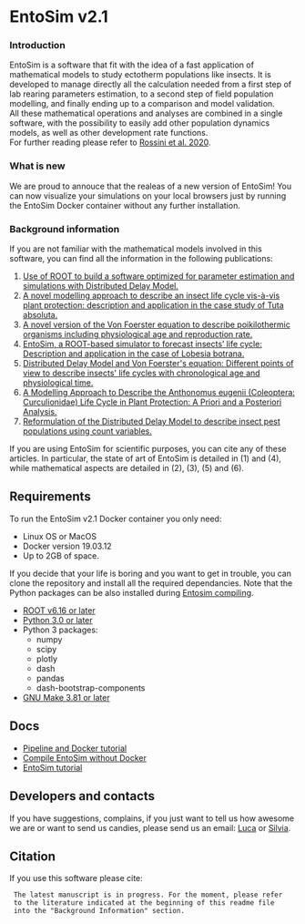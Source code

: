 

# EntoSim v2.1

### Introduction

EntoSim is a software that fit with the idea of a fast application of mathematical models to study ectotherm populations like insects.
It is developed to manage directly all the calculation needed from a first step of lab rearing parameters estimation, to a second step of field population modelling, and finally ending up to a comparison and model validation.  	
All these mathematical operations and analyses are combined in a single software, with the possibility to easily add other population dynamics models, as well as other development rate functions.   
For further reading please refer to [Rossini et al. 2020]( https://www.sciencedirect.com/science/article/pii/S0261219419303709 ).
	
### What is new

We are proud to annouce that the realeas of a new version of EntoSim!
You can now visualize your simulations on your local browsers just by running the EntoSim Docker container without any further installation.

### Background information
If you are not familiar with the mathematical models involved in this software, you can find all the information in the following publications:

1. [Use of ROOT to build a software optimized for parameter estimation and simulations with Distributed Delay Model.](https://www.sciencedirect.com/science/article/pii/S1574954118301420?via%3Dihub)
2. [A novel modelling approach to describe an insect life cycle vis-à-vis plant protection: description and application in the case study of Tuta absoluta.](https://www.sciencedirect.com/science/article/pii/S0304380019302868?via%3Dihubn)
3. [A novel version of the Von Foerster equation to describe poikilothermic organisms including physiological age and reproduction rate.](https://link.springer.com/article/10.1007/s11587-020-00489-6)
4. [EntoSim, a ROOT-based simulator to forecast insects’ life cycle: Description and application in the case of Lobesia botrana.](https://www.sciencedirect.com/science/article/pii/S0261219419303709?via%3Dihub)
5. [Distributed Delay Model and Von Foerster's equation: Different points of view to describe insects' life cycles with chronological age and physiological time.](https://www.sciencedirect.com/science/article/pii/S1574954120300674?via%3Dihub)
6. [A Modelling Approach to Describe the Anthonomus eugenii (Coleoptera: Curculionidae) Life Cycle in Plant Protection: A Priori and a Posteriori Analysis.](https://bioone.org/journals/florida-entomologist/volume-103/issue-2/024.103.0217/A-Modelling-Approach-to-Describe-the-Anthonomus-eugenii-Coleoptera/10.1653/024.103.0217.full)
7. [Reformulation of the Distributed Delay Model to describe insect pest populations using count variables.](https://doi.org/10.1016/j.ecolmodel.2020.109286)

If you are using EntoSim for scientific purposes, you can cite any of these articles. In particular, the state of art of EntoSim is detailed in (1) and (4), while mathematical aspects are detailed in (2), (3), (5) and (6).

## Requirements
To run the EntoSim v2.1 Docker container you only need:
* Linux OS or MacOS
* Docker version 19.03.12
* Up to 2GB of space.

If you decide that your life is boring and you want to get in trouble, you can clone the repository and install all the required dependancies.
Note that the Python packages can be also installed during [Entosim compiling](https://github.com/lucaros1190/EntoSim-2.1/blob/master/docs/compiling.md).

* [ROOT v6.16 or later](https://root.cern/)
* [Python 3.0 or later](https://www.python.org/)
* Python 3 packages:
    * numpy
    * scipy
    * plotly
    * dash
    * pandas
    * dash-bootstrap-components
* [GNU Make 3.81 or later](https://www.gnu.org/software/make/)

## Docs
* [Pipeline and Docker tutorial](https://github.com/lucaros1190/EntoSim-2.1/blob/master/docs/docker_tutorial.md)
* [Compile EntoSim without Docker](https://github.com/lucaros1190/EntoSim-2.1/blob/master/docs/compiling.md)
* [EntoSim tutorial](https://github.com/lucaros1190/EntoSim-2.1/blob/master/docs/entosim_tutorial.md)

## Developers and contacts
If you have suggestions, complains, if you just want to tell us how awesome we are or want to send us candies, please send us an email: [Luca](mailto:luca.rossini@unitus.it) or [Silvia](mailto:silvia.turco@unitus.it). 
  
## Citation
If you use this software please cite:

	 The latest manuscript is in progress. For the moment, please refer 
	 to the literature indicated at the beginning of this readme file
	 into the "Background Information" section.

